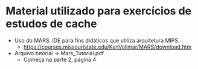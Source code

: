 # Material utilizado para exercícios de estudos de cache
- Uso do MARS, IDE para fins didáticos que utiliza arquitetura MIPS.<br>
  - https://courses.missouristate.edu/KenVollmar/MARS/download.htm<br>
- Arquivo tutorial -> Mars_Tutorial.pdf<br>
  - Começa na parte 2, página 4<br>
